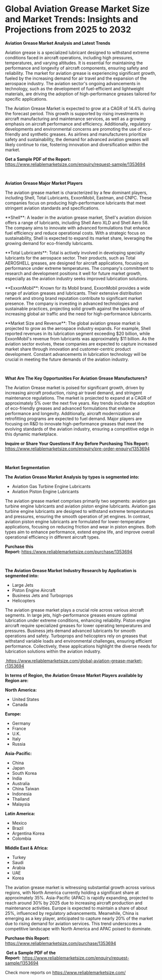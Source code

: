 <p><h1>Global Aviation Grease Market Size and Market Trends: Insights and Projections from 2025 to 2032</h1></p><p><strong>Aviation Grease Market Analysis and Latest Trends</strong></p>
<p><p>Aviation grease is a specialized lubricant designed to withstand extreme conditions faced in aircraft operations, including high pressures, temperatures, and varying altitudes. It is essential for maintaining the performance and longevity of aircraft components, ensuring safety and reliability. The market for aviation grease is experiencing significant growth, fueled by the increasing demand for air travel and the expansion of the aerospace industry. The aviation sector's ongoing advancements in technology, such as the development of fuel-efficient and lightweight materials, are driving the adoption of high-performance greases tailored for specific applications.</p><p>The Aviation Grease Market is expected to grow at a CAGR of 14.4% during the forecast period. This growth is supported by rising investments in aircraft manufacturing and maintenance services, as well as a growing emphasis on aircraft performance and efficiency. Additionally, regulatory developments and environmental concerns are promoting the use of eco-friendly and synthetic greases. As airlines and manufacturers prioritize safety and sustainability, the demand for advanced aviation greases will likely continue to rise, fostering innovation and diversification within the market.</p></p>
<p><strong>Get a Sample PDF of the Report:&nbsp;</strong> <a href="https://www.reliablemarketsize.com/enquiry/request-sample/1353694?utm_campaign=3114&utm_medium=2&utm_source=Github&utm_content=ia&utm_term=02042025&utm_id=aviation-grease">https://www.reliablemarketsize.com/enquiry/request-sample/1353694</a></p>
<p>&nbsp;</p>
<p><strong>Aviation Grease Major Market Players</strong></p>
<p><p>The aviation grease market is characterized by a few dominant players, including Shell, Total Lubricants, ExxonMobil, Eastman, and CNPC. These companies focus on producing high-performance lubricants that meet stringent aviation standards and specifications.</p><p>**Shell**: A leader in the aviation grease market, Shell's aviation division offers a range of lubricants, including Shell Aero XLD and Shell Aero 58. The company aims to innovate with advanced formulations that enhance fuel efficiency and reduce operational costs. With a strategic focus on sustainability, Shell is expected to expand its market share, leveraging the growing demand for eco-friendly lubricants.</p><p>**Total Lubricants**: Total is actively involved in developing specialty lubricants for the aerospace sector. Their products, such as Total AEROSHELL greases, are designed for aircraft applications, focusing on performance under extreme temperatures. The company's commitment to research and development positions it well for future market growth, especially as the aviation industry seeks improved lubrication solutions.</p><p>**ExxonMobil**: Known for its Mobil brand, ExxonMobil provides a wide range of aviation greases and lubricants. Their extensive distribution network and strong brand reputation contribute to significant market presence. The company is investing in advanced technologies and sustainable practices, projecting solid growth against the backdrop of increasing global air traffic and the need for high-performance lubricants.</p><p>**Market Size and Revenue**: The global aviation grease market is projected to grow as the aerospace industry expands. For example, Shell reported revenues in its lubrication segment exceeding $20 billion, while ExxonMobil's revenue from lubricants was approximately $11 billion. As the aviation sector evolves, these companies are expected to capture increased market share through innovation and customer-centric product development. Constant advancements in lubrication technology will be crucial in meeting the future demands of the aviation industry.</p></p>
<p>&nbsp;</p>
<p><strong>What Are The Key Opportunities For Aviation Grease Manufacturers?</strong></p>
<p><p>The Aviation Grease market is poised for significant growth, driven by increasing aircraft production, rising air travel demand, and stringent maintenance regulations. The market is projected to expand at a CAGR of approximately 5% over the next five years. Key trends include the adoption of eco-friendly greases and advanced formulations that enhance performance and longevity. Additionally, aircraft modernization and retrofitting programs are expected to fuel demand. Major players are focusing on R&D to innovate high-performance greases that meet the evolving standards of the aviation industry, ensuring a competitive edge in this dynamic marketplace.</p></p>
<p><strong>Inquire or Share Your Questions If Any Before Purchasing This Report:</strong> <a href="https://www.reliablemarketsize.com/enquiry/pre-order-enquiry/1353694?utm_campaign=3114&utm_medium=2&utm_source=Github&utm_content=ia&utm_term=02042025&utm_id=aviation-grease">https://www.reliablemarketsize.com/enquiry/pre-order-enquiry/1353694</a></p>
<p>&nbsp;</p>
<p><strong>Market Segmentation</strong></p>
<p><strong>The Aviation Grease Market Analysis by types is segmented into:</strong></p>
<p><ul><li>Aviation Gas Turbine Engine Lubricants</li><li>Aviation Piston Engine Lubricants</li></ul></p>
<p><p>The aviation grease market comprises primarily two segments: aviation gas turbine engine lubricants and aviation piston engine lubricants. Aviation gas turbine engine lubricants are designed to withstand extreme temperatures and pressures, ensuring the smooth operation of jet engines. In contrast, aviation piston engine lubricants are formulated for lower-temperature applications, focusing on reducing friction and wear in piston engines. Both types aim to enhance performance, extend engine life, and improve overall operational efficiency in different aircraft types.</p></p>
<p><strong>Purchase this Report:&nbsp;</strong><a href="https://www.reliablemarketsize.com/purchase/1353694?utm_campaign=3114&utm_medium=2&utm_source=Github&utm_content=ia&utm_term=02042025&utm_id=aviation-grease">https://www.reliablemarketsize.com/purchase/1353694</a></p>
<p>&nbsp;</p>
<p><strong>The Aviation Grease Market Industry Research by Application is segmented into:</strong></p>
<p><ul><li>Large Jets</li><li>Piston Engine Aircraft</li><li>Business Jets and Turboprops</li><li>Helicopters</li></ul></p>
<p><p>The aviation grease market plays a crucial role across various aircraft segments. In large jets, high-performance greases ensure optimal lubrication under extreme conditions, enhancing reliability. Piston engine aircraft require specialized greases for lower operating temperatures and pressures. Business jets demand advanced lubricants for smooth operations and safety. Turboprops and helicopters rely on greases that withstand variable loads and environmental challenges, ensuring efficient performance. Collectively, these applications highlight the diverse needs for lubrication solutions within the aviation industry.</p></p>
<p><a href="https://www.reliablemarketsize.com/global-aviation-grease-market-r1353694?utm_campaign=3114&utm_medium=2&utm_source=Github&utm_content=ia&utm_term=02042025&utm_id=aviation-grease">&nbsp;https://www.reliablemarketsize.com/global-aviation-grease-market-r1353694</a></p>
<p><strong>In terms of Region, the Aviation Grease Market Players available by Region are:</strong></p>
<p>
    <p> <strong> North America: </strong>
        <ul>
            <li>United States</li>
            <li>Canada</li>
        </ul>
        </p> 
    <p> <strong> Europe: </strong>
        <ul>
            <li>Germany</li>
            <li>France</li>
            <li>U.K.</li>
            <li>Italy</li>
            <li>Russia</li>
        </ul>
        </p> 
    <p> <strong> Asia-Pacific: </strong>
        <ul>
            <li>China</li>
            <li>Japan</li>
            <li>South Korea</li>
            <li>India</li>
            <li>Australia</li>
            <li>China Taiwan</li>
            <li>Indonesia</li>
            <li>Thailand</li>
            <li>Malaysia</li>
        </ul>
        </p> 
    <p> <strong> Latin America: </strong>
        <ul>
            <li>Mexico</li>
            <li>Brazil</li>
            <li>Argentina Korea</li>
            <li>Colombia</li>
        </ul>
        </p> 
    <p> <strong> Middle East & Africa: </strong>
        <ul>
            <li>Turkey</li>
            <li>Saudi</li>
            <li>Arabia</li>
            <li>UAE</li>
            <li>Korea</li>
        </ul>
    </p>
    </p>
<p><p>The aviation grease market is witnessing substantial growth across various regions, with North America currently holding a significant share at approximately 35%. Asia-Pacific (APAC) is rapidly expanding, projected to reach around 30% by 2025 due to increasing aircraft production and maintenance activities. Europe is expected to maintain a share of about 25%, influenced by regulatory advancements. Meanwhile, China is emerging as a key player, anticipated to capture nearly 20% of the market due to rising demand for aviation services. This trend underscores a competitive landscape with North America and APAC poised to dominate.</p></p>
<p><strong>Purchase this Report: </strong><a href="https://www.reliablemarketsize.com/purchase/1353694?utm_campaign=3114&utm_medium=2&utm_source=Github&utm_content=ia&utm_term=02042025&utm_id=aviation-grease">https://www.reliablemarketsize.com/purchase/1353694</a></p>
<p>&nbsp;<strong>Get a Sample PDF of the Report:&nbsp;&nbsp;</strong><a href="https://www.reliablemarketsize.com/enquiry/request-sample/1353694?utm_campaign=3114&utm_medium=2&utm_source=Github&utm_content=ia&utm_term=02042025&utm_id=aviation-grease">https://www.reliablemarketsize.com/enquiry/request-sample/1353694</a></p>
<p><strong></strong></p>
<p>Check more reports on <a href="https://www.reliablemarketsize.com/?utm_campaign=3114&utm_medium=2&utm_source=Github&utm_content=ia&utm_term=02042025&utm_id=aviation-grease">https://www.reliablemarketsize.com/</a></p>